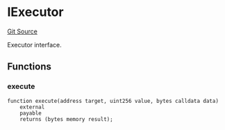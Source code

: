 # IExecutor
[Git Source](https://github.com/NaniDAO/accounts/blob/633a53011abcd7918cc74b4d98c9ea83062f3c59/src/validators/PermitValidator.sol)

Executor interface.


## Functions
### execute


```solidity
function execute(address target, uint256 value, bytes calldata data)
    external
    payable
    returns (bytes memory result);
```

